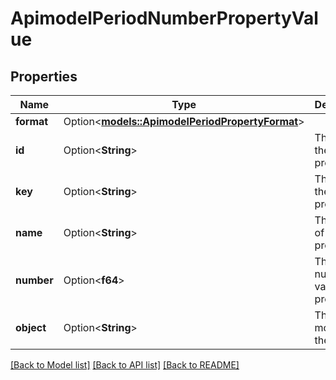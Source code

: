 # ApimodelPeriodNumberPropertyValue

## Properties

Name | Type | Description | Notes
------------ | ------------- | ------------- | -------------
**format** | Option<[**models::ApimodelPeriodPropertyFormat**](apimodel.PropertyFormat.md)> |  | [optional]
**id** | Option<**String**> | The id of the property | [optional]
**key** | Option<**String**> | The key of the property | [optional]
**name** | Option<**String**> | The name of the property | [optional]
**number** | Option<**f64**> | The number value of the property | [optional]
**object** | Option<**String**> | The data model of the object | [optional]

[[Back to Model list]](../README.md#documentation-for-models) [[Back to API list]](../README.md#documentation-for-api-endpoints) [[Back to README]](../README.md)


